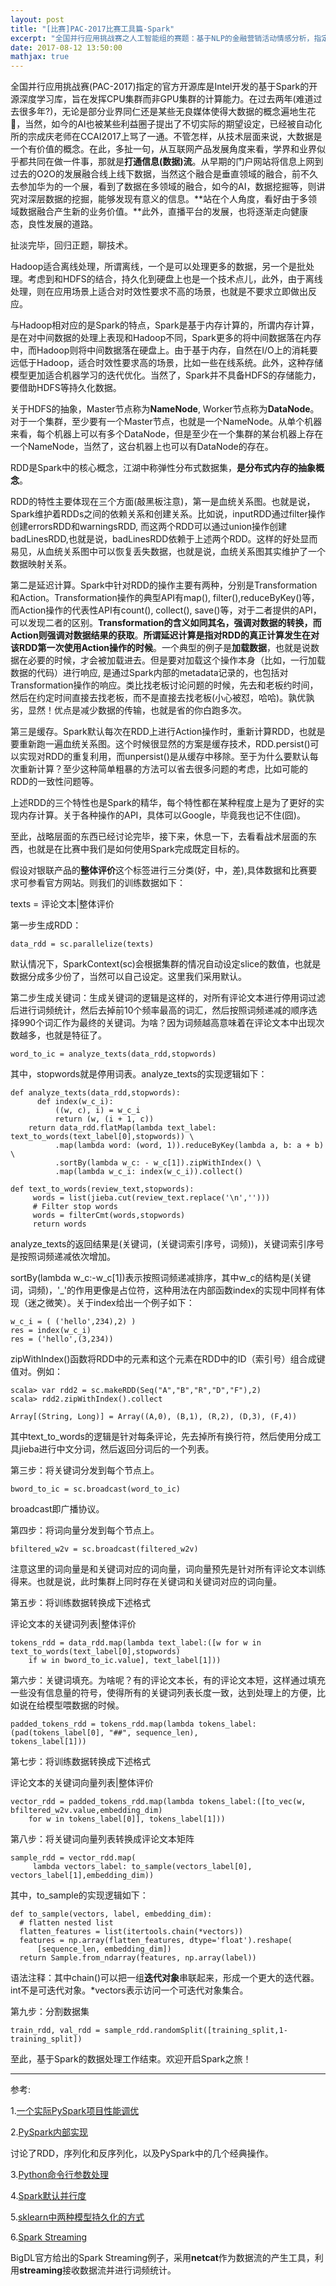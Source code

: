 ```yaml
---
layout: post
title: "[比赛]PAC-2017比赛工具篇-Spark"
excerpt: "全国并行应用挑战赛之人工智能组的赛题：基于NLP的金融营销活动情感分析，指定关于开源库为Intel开发的基于Spark的BigDL，这篇文章回顾了比赛中使用Spark进行数据预处理的代码细节。"
date: 2017-08-12 13:50:00
mathjax: true
---
```


全国并行应用挑战赛(PAC-2017)指定的官方开源库是Intel开发的基于Spark的开源深度学习库，旨在发挥CPU集群而非GPU集群的计算能力。在过去两年(难道过去很多年?)，无论是部分业界同仁还是某些无良媒体使得大数据的概念遍地生花🌹，当然，如今的AI也被某些利益圈子提出了不切实际的期望设定，已经被自动化所的宗成庆老师在CCAI2017上骂了一通。不管怎样，从技术层面来说，大数据是一个有价值的概念。在此，多扯一句，从互联网产品发展角度来看，学界和业界似乎都共同在做一件事，那就是**打通信息(数据)流**。从早期的门户网站将信息上网到过去的O2O的发展融合线上线下数据，当然这个融合是垂直领域的融合，前不久去参加华为的一个展，看到了数据在多领域的融合，如今的AI，数据挖掘等，则讲究对深层数据的挖掘，能够发现有意义的信息。**站在个人角度，看好由于多领域数据融合产生新的业务价值。**此外，直播平台的发展，也将逐渐走向健康态，良性发展的道路。

扯淡完毕，回归正题，聊技术。

Hadoop适合离线处理，所谓离线，一个是可以处理更多的数据，另一个是批处理。考虑到和HDFS的结合，持久化到硬盘上也是一个技术点儿，此外，由于离线处理，则在应用场景上适合对时效性要求不高的场景，也就是不要求立即做出反应。

与Hadoop相对应的是Spark的特点，Spark是基于内存计算的，所谓内存计算，是在对中间数据的处理上表现和Hadoop不同，Spark更多的将中间数据落在内存中，而Hadoop则将中间数据落在硬盘上。由于基于内存，自然在I/O上的消耗要远低于Hadoop，适合时效性要求高的场景，比如一些在线系统。此外，这种存储模型更加适合机器学习的迭代优化。当然了，Spark并不具备HDFS的存储能力，要借助HDFS等持久化数据。

关于HDFS的抽象，Master节点称为**NameNode**, Worker节点称为**DataNode**。对于一个集群，至少要有一个Master节点，也就是一个NameNode。从单个机器来看，每个机器上可以有多个DataNode，但是至少在一个集群的某台机器上存在一个NameNode，当然了，这台机器上也可以有DataNode的存在。

RDD是Spark中的核心概念，江湖中称弹性分布式数据集，**是分布式内存的抽象概念**。

RDD的特性主要体现在三个方面(敲黑板注意)，第一是血统关系图。也就是说，Spark维护着RDDs之间的依赖关系和创建关系。比如说，inputRDD通过filter操作创建errorsRDD和warningsRDD, 而这两个RDD可以通过union操作创建badLinesRDD,也就是说，badLinesRDD依赖于上述两个RDD。这样的好处显而易见，从血统关系图中可以恢复丢失数据，也就是说，血统关系图其实维护了一个数据映射关系。

第二是延迟计算。Spark中针对RDD的操作主要有两种，分别是Transformation和Action。Transformation操作的典型API有map(), filter(),reduceByKey()等，而Action操作的代表性API有count(), collect(), save()等，对于二者提供的API，可以发现二者的区别。**Transformation的含义如同其名，强调对数据的转换，而Action则强调对数据结果的获取**。**所谓延迟计算是指对RDD的真正计算发生在对该RDD第一次使用Action操作的时候**。一个典型的例子是**加载数据**，也就是说数据在必要的时候，才会被加载进去。但是要对加载这个操作本身（比如，一行加载数据的代码）进行响应, 是通过Spark内部的metadata记录的，也包括对Transformation操作的响应。类比找老板讨论问题的时候，先去和老板约时间，然后在约定时间直接去找老板，而不是直接去找老板(小心被怼，哈哈)。孰优孰劣，显然！优点是减少数据的传输，也就是省的你白跑多次。

第三是缓存。Spark默认每次在RDD上进行Action操作时，重新计算RDD，也就是要重新跑一遍血统关系图。这个时候很显然的方案是缓存技术，RDD.persist()可以实现对RDD的重复利用，而unpersist()是从缓存中移除。至于为什么要默认每次重新计算？至少这种简单粗暴的方法可以省去很多问题的考虑，比如可能的RDD的一致性问题等。

上述RDD的三个特性也是Spark的精华，每个特性都在某种程度上是为了更好的实现内存计算。关于各种操作的API，具体可以Google，毕竟我也记不住(囧)。

至此，战略层面的东西已经讨论完毕，接下来，休息一下，去看看战术层面的东西，也就是在比赛中我们是如何使用Spark完成既定目标的。

假设对银联产品的**整体评价**这个标签进行三分类(好，中，差),具体数据和比赛要求可参看官方网站。则我们的训练数据如下：

texts = 评论文本|整体评价

第一步生成RDD：

    data_rdd = sc.parallelize(texts)

默认情况下，SparkContext(sc)会根据集群的情况自动设定slice的数值，也就是数据分成多少份了，当然可以自己设定。这里我们采用默认。

第二步生成关键词：生成关键词的逻辑是这样的，对所有评论文本进行停用词过滤后进行词频统计，然后去掉前10个频率最高的词汇，然后按照词频递减的顺序选择990个词汇作为最终的关键词。为啥？因为词频越高意味着在评论文本中出现次数越多，也就是特征了。

    word_to_ic = analyze_texts(data_rdd,stopwords)

其中，stopwords就是停用词表。analyze_texts的实现逻辑如下：

    def analyze_texts(data_rdd,stopwords):
          def index(w_c_i):
              ((w, c), i) = w_c_i
              return (w, (i + 1, c))
        return data_rdd.flatMap(lambda text_label: text_to_words(text_label[0],stopwords)) \
              .map(lambda word: (word, 1)).reduceByKey(lambda a, b: a + b) \
              .sortBy(lambda w_c: - w_c[1]).zipWithIndex() \
              .map(lambda w_c_i: index(w_c_i)).collect()

    def text_to_words(review_text,stopwords):
         words = list(jieba.cut(review_text.replace('\n','')))
         # Filter stop words
         words = filterCmt(words,stopwords)
         return words

analyze_texts的返回结果是(关键词，(关键词索引序号，词频))，关键词索引序号是按照词频递减依次增加。

sortBy(lambda w_c:-w_c[1])表示按照词频递减排序，其中w_c的结构是(关键词，词频)，'_'的作用更像是占位符，这种用法在内部函数index的实现中同样有体现（迷之微笑）。关于index给出一个例子如下：

    w_c_i = ( ('hello',234),2) )
    res = index(w_c_i)
    res = ('hello',(3,234))

zipWithIndex()函数将RDD中的元素和这个元素在RDD中的ID（索引号）组合成键值对。例如：

    scala> var rdd2 = sc.makeRDD(Seq("A","B","R","D","F"),2)
    scala> rdd2.zipWithIndex().collect
    
    Array[(String, Long)] = Array((A,0), (B,1), (R,2), (D,3), (F,4))

其中text_to_words的逻辑是针对每条评论，先去掉所有换行符，然后使用分成工具jieba进行中文分词，然后返回分词后的一个列表。

第三步：将关键词分发到每个节点上。

    bword_to_ic = sc.broadcast(word_to_ic)

broadcast即广播协议。

第四步：将词向量分发到每个节点上。
    
    bfiltered_w2v = sc.broadcast(filtered_w2v)

注意这里的词向量是和关键词对应的词向量，词向量预先是针对所有评论文本训练得来。也就是说，此时集群上同时存在关键词和关键词对应的词向量。

第五步：将训练数据转换成下述格式

评论文本的关键词列表|整体评价

    tokens_rdd = data_rdd.map(lambda text_label:([w for w in text_to_words(text_label[0],stopwords)
        if w in bword_to_ic.value], text_label[1]))

第六步：关键词填充。为啥呢？有的评论文本长，有的评论文本短，这样通过填充一些没有信息量的符号，使得所有的关键词列表长度一致，达到处理上的方便，比如说在给模型喂数据的时候。

    padded_tokens_rdd = tokens_rdd.map(lambda tokens_label: (pad(tokens_label[0], "##", sequence_len), 
    tokens_label[1]))

第七步：将训练数据转换成下述格式

评论文本的关键词向量列表|整体评价

    vector_rdd = padded_tokens_rdd.map(lambda tokens_label:([to_vec(w, bfiltered_w2v.value,embedding_dim)
        for w in tokens_label[0]], tokens_label[1]))

第八步：将关键词向量列表转换成评论文本矩阵

    sample_rdd = vector_rdd.map(
         lambda vectors_label: to_sample(vectors_label[0], vectors_label[1],embedding_dim))

其中，to_sample的实现逻辑如下：

    def to_sample(vectors, label, embedding_dim):
      # flatten nested list
      flatten_features = list(itertools.chain(*vectors))
      features = np.array(flatten_features, dtype='float').reshape(
          [sequence_len, embedding_dim])
      return Sample.from_ndarray(features, np.array(label))

语法注释：其中chain()可以把一组**迭代对象**串联起来，形成一个更大的迭代器。int不是可迭代对象。*vectors表示访问一个可迭代对象集合。

第九步：分割数据集

    train_rdd, val_rdd = sample_rdd.randomSplit([training_split,1-training_split])

至此，基于Spark的数据处理工作结束。欢迎开启Spark之旅！

---

参考:

1.[一个实际PySpark项目性能调优](http://ju.outofmemory.cn/entry/178124)

2.[PySpark内部实现](http://blog.csdn.net/lantian0802/article/details/36376873)

讨论了RDD，序列化和反序列化，以及PySpark中的几个经典操作。

3.[Python命令行参数处理](http://blog.csdn.net/lwnylslwnyls/article/details/8199454)

4.[Spark默认并行度](http://www.cnblogs.com/wrencai/p/4231966.html)

5.[sklearn中两种模型持久化的方式](http://blog.csdn.net/JR_lu/article/details/52932148)

6.[Spark Streaming](http://nbviewer.jupyter.org/github/intel-analytics/BigDL-Tutorials/blob/master/notebooks/spark_basics/structured_streaming.ipynb)

BigDL官方给出的Spark Streaming例子，采用**netcat**作为数据流的产生工具，利用**streaming**接收数据流并进行词频统计。